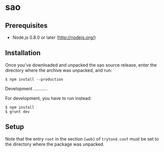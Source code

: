 sao
===

Prerequisites
-------------

 * Node.js 0.8.0 or later (http://nodejs.org/)

Installation
------------

Once you've downloaded and unpacked the sao source release, enter the directory
where the archive was unpacked, and run:

    $ npm install --production

Development
...........

For development, you have to run instead:

    $ npm install
    $ grunt dev

Setup
-----

Note that the entry `root` in the section `[web]` of `trytond.conf` must be set
to the directory where the package was unpacked.
